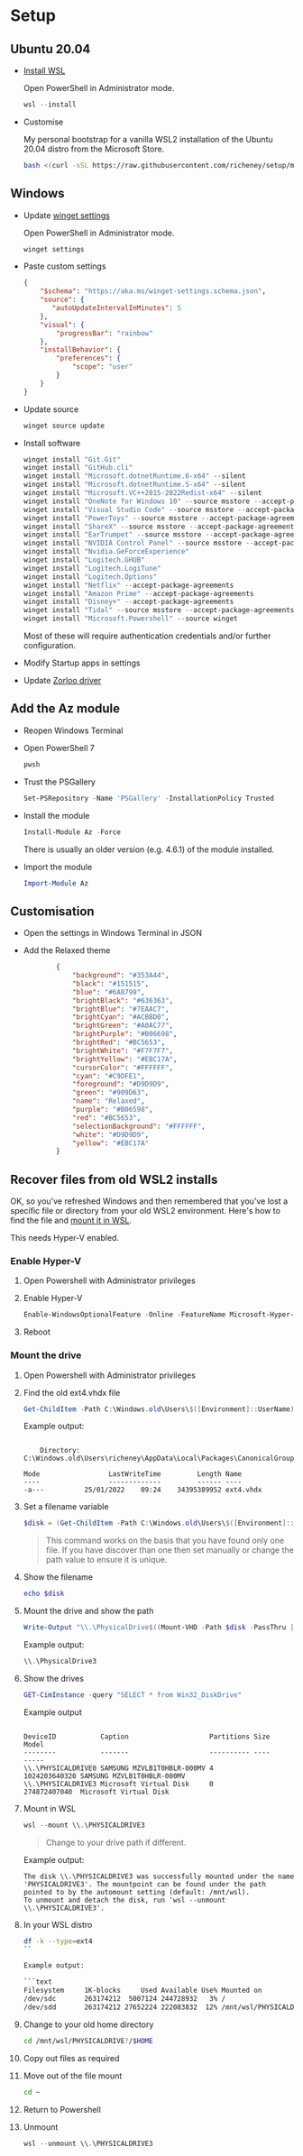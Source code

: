 # Setup

## Ubuntu 20.04

* [Install WSL](https://aka.ms/installwsl2) 

    Open PowerShell in Administrator mode.

    ```powershell
    wsl --install
    ```

* Customise

    My personal bootstrap for a vanilla WSL2 installation of the Ubuntu 20.04 distro from the Microsoft Store.

    ```bash
    bash <(curl -sSL https://raw.githubusercontent.com/richeney/setup/master/bootstrap.sh)
    ```

## Windows

* Update [winget settings](https://aka.ms/winget-settings)

    Open PowerShell in Administrator mode.

    ```powershell
    winget settings
    ```

* Paste custom settings

    ```json
    {
        "$schema": "https://aka.ms/winget-settings.schema.json",
        "source": {
           "autoUpdateIntervalInMinutes": 5
        },
        "visual": {
            "progressBar": "rainbow"
        },
        "installBehavior": {
            "preferences": {
                "scope": "user"
            }
        }
    }
    ```

* Update source

     ```powershell
     winget source update
     ```

* Install software

    ```powershell
    winget install "Git.Git"
    winget install "GitHub.cli"
    winget install "Microsoft.dotnetRuntime.6-x64" --silent
    winget install "Microsoft.dotnetRuntime.5-x64" --silent
    winget install "Microsoft.VC++2015-2022Redist-x64" --silent
    winget install "OneNote for Windows 10" --source msstore --accept-package-agreements
    winget install "Visual Studio Code" --source msstore --accept-package-agreements
    winget install "PowerToys" --source msstore --accept-package-agreements
    winget install "ShareX" --source msstore --accept-package-agreements
    winget install "EarTrumpet" --source msstore --accept-package-agreements
    winget install "NVIDIA Control Panel" --source msstore --accept-package-agreements
    winget install "Nvidia.GeForceExperience"
    winget install "Logitech.GHUB"
    winget install "Logitech.LogiTune"
    winget install "Logitech.Options"
    winget install "Netflix" --accept-package-agreements
    winget install "Amazon Prime" --accept-package-agreements
    winget install "Disney+" --accept-package-agreements
    winget install "Tidal" --source msstore --accept-package-agreements
    winget install "Microsoft.Powershell" --source winget
    ```

    Most of these will require authentication credentials and/or further configuration.

* Modify Startup apps in settings
* Update [Zorloo driver](https://www.zorloo.com/download)

## Add the Az module

* Reopen Windows Terminal
* Open PowerShell 7

    ```powershell
    pwsh
    ```

* Trust the PSGallery

    ```powershell
    Set-PSRepository -Name 'PSGallery' -InstallationPolicy Trusted
    ```

* Install the module

    ```powershell
    Install-Module Az -Force
    ```

    There is usually an older version (e.g. 4.6.1) of the module installed.

* Import the module

    ```powershell
    Import-Module Az
    ```


## Customisation

* Open the settings in Windows Terminal in JSON
* Add the Relaxed theme

    ```json
            {
                "background": "#353A44",
                "black": "#151515",
                "blue": "#6A8799",
                "brightBlack": "#636363",
                "brightBlue": "#7EAAC7",
                "brightCyan": "#ACBBD0",
                "brightGreen": "#A0AC77",
                "brightPurple": "#B06698",
                "brightRed": "#BC5653",
                "brightWhite": "#F7F7F7",
                "brightYellow": "#EBC17A",
                "cursorColor": "#FFFFFF",
                "cyan": "#C9DFE1",
                "foreground": "#D9D9D9",
                "green": "#909D63",
                "name": "Relaxed",
                "purple": "#B06598",
                "red": "#BC5653",
                "selectionBackground": "#FFFFFF",
                "white": "#D9D9D9",
                "yellow": "#EBC17A"
            }
    ```

## Recover files from old WSL2 installs

OK, so you've refreshed Windows and then remembered that you've lost a specific file or directory from your old WSL2 environment. Here's how to find the file and [mount it in WSL](https://docs.microsoft.com/windows/wsl/wsl2-mount-disk#mount-a-vhd-in-wsl).

This needs Hyper-V enabled.

### Enable Hyper-V

1. Open Powershell with Administrator privileges
1. Enable Hyper-V

    ```powershell
    Enable-WindowsOptionalFeature -Online -FeatureName Microsoft-Hyper-V-All
    ```

1. Reboot

### Mount the drive

1. Open Powershell with Administrator privileges
1. Find the old ext4.vhdx file

    ```powershell
    Get-ChildItem -Path C:\Windows.old\Users\$([Environment]::UserName)\AppData\Local\Packages -Include ext4.vhdx -File -Recurse -ErrorAction SilentlyContinue 
    ```

    Example output:

    ```text
    
        Directory: C:\Windows.old\Users\richeney\AppData\Local\Packages\CanonicalGroupLimited.UbuntuonWindows_79rhkp1fndgsc\LocalState
    
    Mode                 LastWriteTime         Length Name
    ----                 -------------         ------ ----
    -a---          25/01/2022    09:24    34395389952 ext4.vhdx

    ```

1. Set a filename variable

    ```powershell
    $disk = (Get-ChildItem -Path C:\Windows.old\Users\$([Environment]::UserName)\AppData\Local\Packages -Include ext4.vhdx -File -Recurse -ErrorAction SilentlyContinue).FullName
    ```

    > This command works on the basis that you have found only one file. If you have discover than one then set manually or change the path value to ensure it is unique.

1. Show the filename

    ```powershell
    echo $disk
    ```

1. Mount the drive and show the path

    ```powershell
    Write-Output "\\.\PhysicalDrive$((Mount-VHD -Path $disk -PassThru | Get-Disk).Number)"
    ```

    Example output:

    ```powershell
    \\.\PhysicalDrive3
    ```

1. Show the drives

    ```powershell
    GET-CimInstance -query "SELECT * from Win32_DiskDrive"
    ```

    Example output

    ```text
    
    DeviceID           Caption                    Partitions Size          Model
    --------           -------                    ---------- ----          -----
    \\.\PHYSICALDRIVE0 SAMSUNG MZVLB1T0HBLR-000MV 4          1024203640320 SAMSUNG MZVLB1T0HBLR-000MV
    \\.\PHYSICALDRIVE3 Microsoft Virtual Disk     0          274872407040  Microsoft Virtual Disk
    ```

1. Mount in WSL

    ```powershell
    wsl --mount \\.\PHYSICALDRIVE3
    ```

    > Change to your drive path if different.

    Example output:

    ```text
    The disk \\.\PHYSICALDRIVE3 was successfully mounted under the name 'PHYSICALDRIVE3'. The mountpoint can be found under the path pointed to by the automount setting (default: /mnt/wsl).
    To unmount and detach the disk, run 'wsl --unmount \\.\PHYSICALDRIVE3'.
    ```

1. In your WSL distro

    ```bash
    df -k --type=ext4
    ``

    Example output:

    ```text
    Filesystem     1K-blocks     Used Available Use% Mounted on
    /dev/sdc       263174212  5007124 244728932   3% /
    /dev/sdd       263174212 27652224 222083832  12% /mnt/wsl/PHYSICALDRIVE3
    ````

1. Change to your old home directory

    ```bash
    cd /mnt/wsl/PHYSICALDRIVE?/$HOME
    ```

1. Copy out files as required
1. Move out of the file mount

    ```bash
    cd ~
    ```

1. Return to Powershell
1. Unmount

    ```powershell
    wsl --unmount \\.\PHYSICALDRIVE3
    ```
